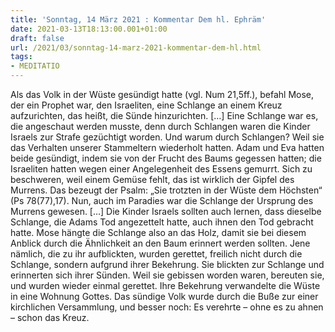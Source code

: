 ```yaml
---
title: 'Sonntag, 14 März 2021 : Kommentar Dem hl. Ephräm'
date: 2021-03-13T18:13:00.001+01:00
draft: false
url: /2021/03/sonntag-14-marz-2021-kommentar-dem-hl.html
tags: 
- MEDITATIO
---
```


Als das Volk in der Wüste gesündigt hatte (vgl. Num 21,5ff.), befahl Mose, der ein Prophet war, den Israeliten, eine Schlange an einem Kreuz aufzurichten, das heißt, die Sünde hinzurichten. \[…\] Eine Schlange war es, die angeschaut werden musste, denn durch Schlangen waren die Kinder Israels zur Strafe gezüchtigt worden. Und warum durch Schlangen? Weil sie das Verhalten unserer Stammeltern wiederholt hatten. Adam und Eva hatten beide gesündigt, indem sie von der Frucht des Baums gegessen hatten; die Israeliten hatten wegen einer Angelegenheit des Essens gemurrt. Sich zu beschweren, weil einem Gemüse fehlt, das ist wirklich der Gipfel des Murrens. Das bezeugt der Psalm: „Sie trotzten in der Wüste dem Höchsten“ (Ps 78(77),17). Nun, auch im Paradies war die Schlange der Ursprung des Murrens gewesen. \[…\] Die Kinder Israels sollten auch lernen, dass dieselbe Schlange, die Adams Tod angezettelt hatte, auch ihnen den Tod gebracht hatte. Mose hängte die Schlange also an das Holz, damit sie bei diesem Anblick durch die Ähnlichkeit an den Baum erinnert werden sollten. Jene nämlich, die zu ihr aufblickten, wurden gerettet, freilich nicht durch die Schlange, sondern aufgrund ihrer Bekehrung. Sie blickten zur Schlange und erinnerten sich ihrer Sünden. Weil sie gebissen worden waren, bereuten sie, und wurden wieder einmal gerettet. Ihre Bekehrung verwandelte die Wüste in eine Wohnung Gottes. Das sündige Volk wurde durch die Buße zur einer kirchlichen Versammlung, und besser noch: Es verehrte – ohne es zu ahnen – schon das Kreuz.